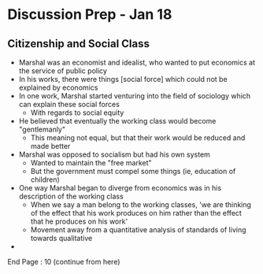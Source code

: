 # Discussion Prep - Jan 18

## Citizenship and Social Class

 - Marshal was an economist and idealist, who wanted to put economics at the service of public policy
 - In his works, there were things [social force] which could not be explained by economics
 - In one work, Marshal started venturing into the field of sociology which can explain these social forces
    - With regards to social equity
 - He believed that eventually the working class would become "gentlemanly"
    - This meaning not equal, but that their work would be reduced and made better
 - Marshal was opposed to socialism but had his own system
    - Wanted to maintain the "free market"
    - But the government must compel some things (ie, education of children)
 - One way Marshal began to diverge from economics was in his description of the working class
    - When we say a man belong to the working classes, 'we are thinking of the effect that his work produces on him rather than the effect that he produces on his work'
    - Movement away from a quantitative analysis of standards of living towards qualitative
 - 
End Page : 10 (continue from here)